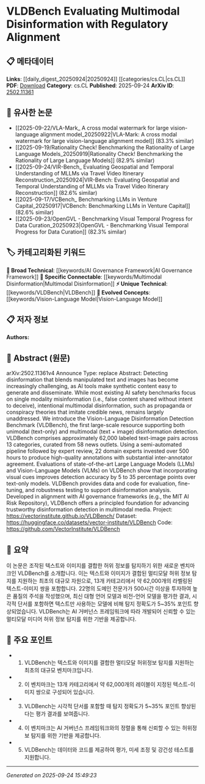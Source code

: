 <!-- KEYWORD_LINKING_METADATA:
{
  "processed_timestamp": "2025-09-24T15:49:23.585806",
  "vocabulary_version": "1.0",
  "selected_keywords": [
    "VLDBench",
    "Multimodal Disinformation",
    "Vision-Language Model",
    "AI Governance Framework"
  ],
  "rejected_keywords": [],
  "similarity_scores": {
    "VLDBench": 0.8,
    "Multimodal Disinformation": 0.85,
    "Vision-Language Model": 0.88,
    "AI Governance Framework": 0.7
  },
  "extraction_method": "AI_prompt_based",
  "budget_applied": true,
  "candidates_json": {
    "candidates": [
      {
        "surface": "VLDBench",
        "canonical": "VLDBench",
        "aliases": [
          "Vision-Language Disinformation Detection Benchmark"
        ],
        "category": "unique_technical",
        "rationale": "VLDBench is a unique benchmark specifically designed for evaluating multimodal disinformation, providing a new resource for AI research.",
        "novelty_score": 0.85,
        "connectivity_score": 0.65,
        "specificity_score": 0.9,
        "link_intent_score": 0.8
      },
      {
        "surface": "Multimodal Disinformation",
        "canonical": "Multimodal Disinformation",
        "aliases": [
          "Multimodal Fake News"
        ],
        "category": "specific_connectable",
        "rationale": "Understanding multimodal disinformation is crucial for developing models that can handle complex data types, enhancing connectivity with related research.",
        "novelty_score": 0.7,
        "connectivity_score": 0.85,
        "specificity_score": 0.8,
        "link_intent_score": 0.85
      },
      {
        "surface": "Vision-Language Models",
        "canonical": "Vision-Language Model",
        "aliases": [
          "VLMs"
        ],
        "category": "evolved_concepts",
        "rationale": "Vision-Language Models represent an evolved concept in AI, crucial for linking research on multimodal data processing.",
        "novelty_score": 0.6,
        "connectivity_score": 0.9,
        "specificity_score": 0.75,
        "link_intent_score": 0.88
      },
      {
        "surface": "AI Governance Frameworks",
        "canonical": "AI Governance Framework",
        "aliases": [
          "AI Risk Management"
        ],
        "category": "broad_technical",
        "rationale": "AI Governance Frameworks are essential for aligning AI development with ethical standards, providing a broad technical context.",
        "novelty_score": 0.55,
        "connectivity_score": 0.7,
        "specificity_score": 0.65,
        "link_intent_score": 0.7
      }
    ],
    "ban_list_suggestions": [
      "disinformation",
      "benchmark",
      "text-image pairs"
    ]
  },
  "decisions": [
    {
      "candidate_surface": "VLDBench",
      "resolved_canonical": "VLDBench",
      "decision": "linked",
      "scores": {
        "novelty": 0.85,
        "connectivity": 0.65,
        "specificity": 0.9,
        "link_intent": 0.8
      }
    },
    {
      "candidate_surface": "Multimodal Disinformation",
      "resolved_canonical": "Multimodal Disinformation",
      "decision": "linked",
      "scores": {
        "novelty": 0.7,
        "connectivity": 0.85,
        "specificity": 0.8,
        "link_intent": 0.85
      }
    },
    {
      "candidate_surface": "Vision-Language Models",
      "resolved_canonical": "Vision-Language Model",
      "decision": "linked",
      "scores": {
        "novelty": 0.6,
        "connectivity": 0.9,
        "specificity": 0.75,
        "link_intent": 0.88
      }
    },
    {
      "candidate_surface": "AI Governance Frameworks",
      "resolved_canonical": "AI Governance Framework",
      "decision": "linked",
      "scores": {
        "novelty": 0.55,
        "connectivity": 0.7,
        "specificity": 0.65,
        "link_intent": 0.7
      }
    }
  ]
}
-->

# VLDBench Evaluating Multimodal Disinformation with Regulatory Alignment

## 📋 메타데이터

**Links**: [[daily_digest_20250924|20250924]] [[categories/cs.CL|cs.CL]]
**PDF**: [Download](https://arxiv.org/pdf/2502.11361.pdf)
**Category**: cs.CL
**Published**: 2025-09-24
**ArXiv ID**: [2502.11361](https://arxiv.org/abs/2502.11361)

## 🔗 유사한 논문
- [[2025-09-22/VLA-Mark_ A cross modal watermark for large vision-language alignment model_20250922|VLA-Mark: A cross modal watermark for large vision-language alignment model]] (83.3% similar)
- [[2025-09-19/Rationality Check! Benchmarking the Rationality of Large Language Models_20250919|Rationality Check! Benchmarking the Rationality of Large Language Models]] (82.9% similar)
- [[2025-09-24/VIR-Bench_ Evaluating Geospatial and Temporal Understanding of MLLMs via Travel Video Itinerary Reconstruction_20250924|VIR-Bench: Evaluating Geospatial and Temporal Understanding of MLLMs via Travel Video Itinerary Reconstruction]] (82.6% similar)
- [[2025-09-17/VCBench_ Benchmarking LLMs in Venture Capital_20250917|VCBench: Benchmarking LLMs in Venture Capital]] (82.6% similar)
- [[2025-09-23/OpenGVL - Benchmarking Visual Temporal Progress for Data Curation_20250923|OpenGVL - Benchmarking Visual Temporal Progress for Data Curation]] (82.3% similar)

## 🏷️ 카테고리화된 키워드
**🧠 Broad Technical**: [[keywords/AI Governance Framework|AI Governance Framework]]
**🔗 Specific Connectable**: [[keywords/Multimodal Disinformation|Multimodal Disinformation]]
**⚡ Unique Technical**: [[keywords/VLDBench|VLDBench]]
**🚀 Evolved Concepts**: [[keywords/Vision-Language Model|Vision-Language Model]]

## 📋 저자 정보

**Authors:** 

## 📄 Abstract (원문)

arXiv:2502.11361v4 Announce Type: replace 
Abstract: Detecting disinformation that blends manipulated text and images has become increasingly challenging, as AI tools make synthetic content easy to generate and disseminate. While most existing AI safety benchmarks focus on single modality misinformation (i.e., false content shared without intent to deceive), intentional multimodal disinformation, such as propaganda or conspiracy theories that imitate credible news, remains largely unaddressed. We introduce the Vision-Language Disinformation Detection Benchmark (VLDBench), the first large-scale resource supporting both unimodal (text-only) and multimodal (text + image) disinformation detection. VLDBench comprises approximately 62,000 labeled text-image pairs across 13 categories, curated from 58 news outlets. Using a semi-automated pipeline followed by expert review, 22 domain experts invested over 500 hours to produce high-quality annotations with substantial inter-annotator agreement. Evaluations of state-of-the-art Large Language Models (LLMs) and Vision-Language Models (VLMs) on VLDBench show that incorporating visual cues improves detection accuracy by 5 to 35 percentage points over text-only models. VLDBench provides data and code for evaluation, fine-tuning, and robustness testing to support disinformation analysis. Developed in alignment with AI governance frameworks (e.g., the MIT AI Risk Repository), VLDBench offers a principled foundation for advancing trustworthy disinformation detection in multimodal media.
  Project: https://vectorinstitute.github.io/VLDBench/ Dataset: https://huggingface.co/datasets/vector-institute/VLDBench Code: https://github.com/VectorInstitute/VLDBench

## 📝 요약

이 논문은 조작된 텍스트와 이미지를 결합한 허위 정보를 탐지하기 위한 새로운 벤치마크인 VLDBench를 소개합니다. 이는 텍스트와 이미지가 결합된 멀티모달 허위 정보 탐지를 지원하는 최초의 대규모 자원으로, 13개 카테고리에서 약 62,000개의 라벨링된 텍스트-이미지 쌍을 포함합니다. 22명의 도메인 전문가가 500시간 이상을 투자하여 높은 품질의 주석을 작성했으며, 최신 대형 언어 모델과 비전-언어 모델을 평가한 결과, 시각적 단서를 포함하면 텍스트만 사용하는 모델에 비해 탐지 정확도가 5~35% 포인트 향상되었습니다. VLDBench는 AI 거버넌스 프레임워크에 따라 개발되어 신뢰할 수 있는 멀티모달 미디어 허위 정보 탐지를 위한 기반을 제공합니다.

## 🎯 주요 포인트

- 1. VLDBench는 텍스트와 이미지를 결합한 멀티모달 허위정보 탐지를 지원하는 최초의 대규모 벤치마크입니다.
- 2. 이 벤치마크는 13개 카테고리에서 약 62,000개의 레이블이 지정된 텍스트-이미지 쌍으로 구성되어 있습니다.
- 3. VLDBench는 시각적 단서를 포함할 때 탐지 정확도가 5~35% 포인트 향상된다는 평가 결과를 보여줍니다.
- 4. 이 벤치마크는 AI 거버넌스 프레임워크와의 정렬을 통해 신뢰할 수 있는 허위정보 탐지를 위한 기반을 제공합니다.
- 5. VLDBench는 데이터와 코드를 제공하여 평가, 미세 조정 및 강건성 테스트를 지원합니다.


---

*Generated on 2025-09-24 15:49:23*